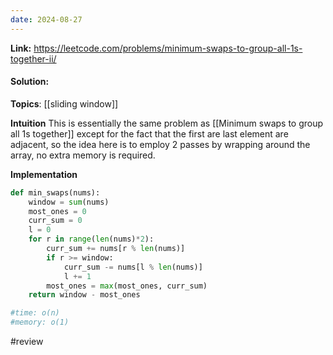 ```yaml
---
date: 2024-08-27
---
```

**Link:** https://leetcode.com/problems/minimum-swaps-to-group-all-1s-together-ii/
#### Solution:

**Topics**: [[sliding window]]

**Intuition**
This is essentially the same problem as [[Minimum swaps to group all 1s together]] except for the fact that the first are last element are adjacent, so the idea here is to employ 2 passes by wrapping around the array, no extra memory is required. 

**Implementation**
```python
def min_swaps(nums):
	window = sum(nums)
	most_ones = 0
	curr_sum = 0
	l = 0
	for r in range(len(nums)*2):
		curr_sum += nums[r % len(nums)]
		if r >= window:
			curr_sum -= nums[l % len(nums)]
			l += 1
		most_ones = max(most_ones, curr_sum)
	return window - most_ones

#time: o(n)
#memory: o(1)
```

#review 


